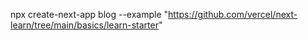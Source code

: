 npx create-next-app blog --example "https://github.com/vercel/next-learn/tree/main/basics/learn-starter"
